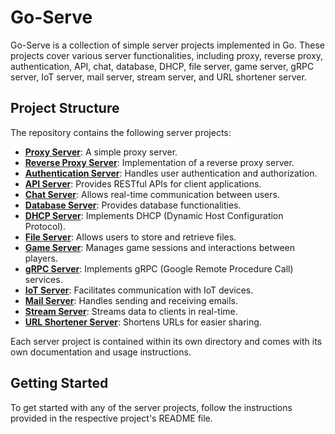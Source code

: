 # Go-Serve

Go-Serve is a collection of simple server projects implemented in Go. These projects cover various server functionalities, including proxy, reverse proxy, authentication, API, chat, database, DHCP, file server, game server, gRPC server, IoT server, mail server, stream server, and URL shortener server.

## Project Structure

The repository contains the following server projects:

- [**Proxy Server**](./proxy-server/): A simple proxy server.
- [**Reverse Proxy Server**](./reverse-proxy/reverse-proxy-server.md): Implementation of a reverse proxy server.
- [**Authentication Server**](./auth-server/auth-server.md): Handles user authentication and authorization.
- [**API Server**](./api-server/api-server.md): Provides RESTful APIs for client applications.
- [**Chat Server**](./chat-server/chat-server.md): Allows real-time communication between users.
- [**Database Server**](./database-server/database-server.md): Provides database functionalities.
- [**DHCP Server**](./dhcp-server/dhcp-server.md): Implements DHCP (Dynamic Host Configuration Protocol).
- [**File Server**](./file-server/file-server.md): Allows users to store and retrieve files.
- [**Game Server**](./game-server/game-server.md): Manages game sessions and interactions between players.
- [**gRPC Server**](./grpc-server/grpc-server.md): Implements gRPC (Google Remote Procedure Call) services.
- [**IoT Server**](./iot-server/iot-server.md): Facilitates communication with IoT devices.
- [**Mail Server**](./mail-server/mail-server.md): Handles sending and receiving emails.
- [**Stream Server**](./stream-server/stream-server.md): Streams data to clients in real-time.
- [**URL Shortener Server**](./url-shortener-server/url-shortner-server.md): Shortens URLs for easier sharing.

Each server project is contained within its own directory and comes with its own documentation and usage instructions.

## Getting Started

To get started with any of the server projects, follow the instructions provided in the respective project's README file.
